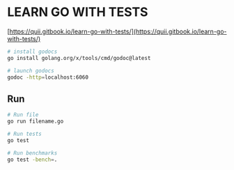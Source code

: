 # LEARN GO WITH TESTS

[https://quii.gitbook.io/learn-go-with-tests/](https://quii.gitbook.io/learn-go-with-tests/)

```zsh
# install godocs
go install golang.org/x/tools/cmd/godoc@latest

# launch godocs
godoc -http=localhost:6060
```

## Run

```zsh
# Run file
go run filename.go

# Run tests
go test

# Run benchmarks
go test -bench=.
```
